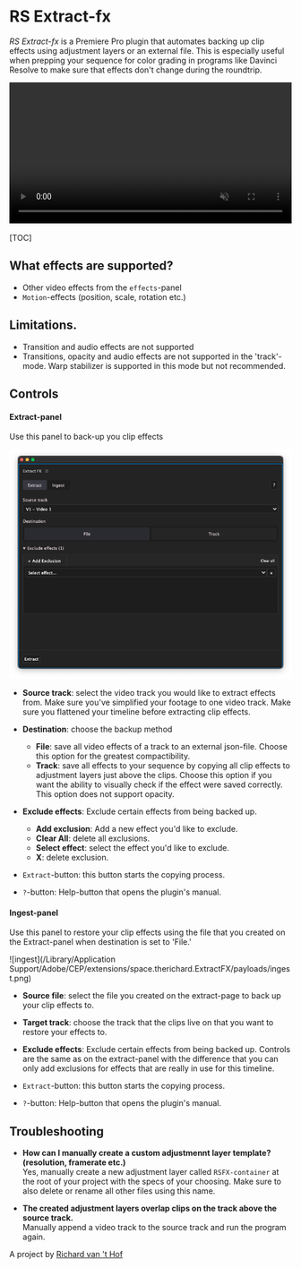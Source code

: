 # RS Extract-fx

*RS Extract-fx* is a Premiere Pro plugin that automates backing up clip effects using adjustment layers or an external file. This is especially useful when prepping your sequence for color grading in programs like Davinci Resolve to make sure that effects don't change during the roundtrip. 

<video style="width: 100%" playsinline autoplay muted loop src="track.webm"></video>

[TOC]


## What effects are supported?

- Other video effects from the `effects`-panel
- `Motion`-effects (position, scale, rotation etc.)
## Limitations.
- Transition and audio effects are not supported
- Transitions, opacity and audio effects are not supported in the 'track'-mode. Warp stabilizer is supported in this mode but not recommended.
## Controls

#### Extract-panel

Use this panel to back-up you clip effects

![extract](extract.png)

- **Source track**: select the video track you would like to extract effects from. Make sure you've simplified your footage to one video track. Make sure you flattened your timeline before extracting clip effects.
- **Destination**: choose the backup method
  - **File**: save all video effects of a track to an external json-file. Choose this option for the greatest compactibility.
  - **Track**: save all effects to your sequence by copying all clip effects to adjustment layers just above the clips. Choose this option if you want the ability to visually check if the effect were saved correctly.  This option does not support opacity.
- **Exclude effects**: Exclude certain effects from being backed up.
  - **Add exclusion**: Add a new effect you'd like to exclude.
  - **Clear All**: delete all exclusions.
  - **Select effect**: select the effect you'd like to exclude.
  - **X**: delete exclusion.

- `Extract`-button: this button starts the copying process.
- `?`-button: Help-button that opens the plugin's manual. 

#### Ingest-panel

Use this panel to restore your clip effects using the file that you created on the Extract-panel when destination is set to 'File.'

![ingest](/Library/Application Support/Adobe/CEP/extensions/space.therichard.ExtractFX/payloads/ingest.png)

- **Source file**: select the file you created on the extract-page to back up your clip effects to.
- **Target track**: choose the track that the clips live on that you want to restore your effects to.

- **Exclude effects**: Exclude certain effects from being backed up. Controls are the same as on the extract-panel with the difference that you can only add exclusions for effects that are really in use for this timeline.

- `Extract`-button: this button starts the copying process.
- `?`-button: Help-button that opens the plugin's manual. 

## Troubleshooting

<style>
  .faq-item {
    white-space: normal !important;
    margin-bottom: 1em;
  }
</style>
<ul >
	<li class="faq-item" id="custom-container">
    <b>How can I manually create a custom adjustmennt layer template? (resolution, framerate etc.)</b></br>
    Yes, manually create a new adjustment layer called <code>RSFX-container</code> at the root of your project with the specs of your choosing. Make sure to also delete or rename all other files using this name.
	</li>  
  <li class="faq-item">
    <b>The created adjustment layers overlap clips on the track above the source track.</b></br>
    Manually append a video track to the source track and run the program again.
	</li>  
</ul>




A project by [Richard van 't Hof](https://therichard.space)
